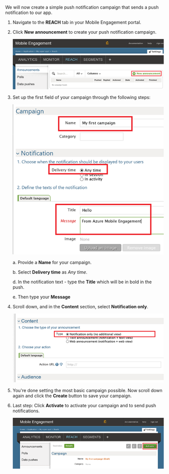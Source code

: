 We will now create a simple push notification campaign that sends a push notification to our app.

1. Navigate to the **REACH** tab in your Mobile Engagement portal.

2. Click **New announcement** to create your push notification campaign.

    ![](./media/mobile-engagement-windows-push-campaign/new-announcement.png)

3. Set up the first field of your campaign through the following steps:

    ![](./media/mobile-engagement-windows-push-campaign/campaign-first-params.png)

    a. Provide a **Name** for your campaign.

    b. Select **Delivery time** as *Any time*.

    d. In the notification text - type the **Title** which will be in bold in the push.

    e. Then type your **Message**

4. Scroll down, and in the **Content** section, select **Notification only**.

    ![](./media/mobile-engagement-windows-push-campaign/campaign-content.png)

5. You're done setting the most basic campaign possible. Now scroll down again and click the **Create** button to save your campaign.

6. Last step: Click **Activate** to activate your campaign and to send push notifications.

    ![](./media/mobile-engagement-windows-push-campaign/campaign-activate.png)



